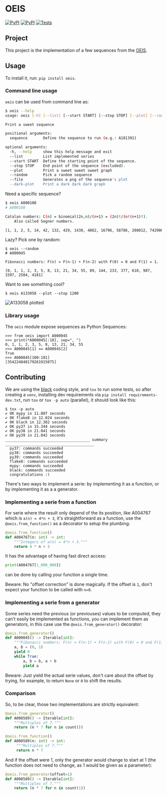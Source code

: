 # OEIS


[![PyPI](https://img.shields.io/pypi/v/oeis.svg)](https://pypi.org/project/oeis/)
[![PyPI](https://img.shields.io/pypi/l/oeis.svg)](https://github.com/JulienPalard/oeis/blob/master/LICENSE)
[![Tests](https://github.com/JulienPalard/oeis/workflows/Tests/badge.svg)](https://github.com/JulienPalard/oeis/actions?query=workflow%3ATests)

## Project

This project is the implementation of a few sequences from the [OEIS](https://oeis.org).


## Usage

To install it, run: `pip install oeis`.


### Command line usage

`oeis` can be used from command line as:

```bash
$ oeis --help
usage: oeis [-h] [--list] [--start START] [--stop STOP] [--plot] [--random] [--file] [--dark-plot] [sequence]

Print a sweet sequence

positional arguments:
  sequence       Define the sequence to run (e.g.: A181391)

optional arguments:
  -h, --help     show this help message and exit
  --list         List implemented series
  --start START  Define the starting point of the sequence.
  --stop STOP    End point of the sequence (excluded).
  --plot         Print a sweet sweet sweet graph
  --random       Pick a random sequence
  --file         Generates a png of the sequence's plot
  --dark-plot    Print a dark dark dark graph
```

Need a specific sequence?

```bash
$ oeis A000108
# A000108

Catalan numbers: C(n) = binomial(2n,n)/(n+1) = (2n)!/(n!(n+1)!).
    Also called Segner numbers.

[1, 1, 2, 5, 14, 42, 132, 429, 1430, 4862, 16796, 58786, 208012, 742900, 2674440, 9694845, 35357670, 129644790, 477638700, 1767263190]
```

Lazy? Pick one by random:

```
$ oeis --random
# A000045

Fibonacci numbers: F(n) = F(n-1) + F(n-2) with F(0) = 0 and F(1) = 1.

[0, 1, 1, 2, 3, 5, 8, 13, 21, 34, 55, 89, 144, 233, 377, 610, 987, 1597, 2584, 4181]
```

Want to see something cool?

```
$ oeis A133058 --plot --stop 1200
```

![A133058 plotted](https://mdk.fr/A133058.png)


### Library usage

The `oeis` module expose sequences as Python Sequences:

```python3
>>> from oeis import A000045
>>> print(*A000045[:10], sep=", ")
0, 1, 1, 2, 3, 5, 8, 13, 21, 34, 55
>>> A000045[1] == A000045[2]
True
>>> A000045[100:101]
[354224848179261915075]
```


## Contributing

We are using the [black](https://github.com/psf/black) coding style,
and `tox` to run some tests, so after creating a `venv`, installing
dev requirements via `pip install requirements-dev.txt`, run `tox` or
`tox -p auto` (parallel), it should look like this:

```
$ tox -p auto
✔ OK mypy in 11.807 seconds
✔ OK flake8 in 12.024 seconds
✔ OK black in 12.302 seconds
✔ OK py37 in 15.344 seconds
✔ OK py38 in 21.041 seconds
✔ OK py39 in 21.042 seconds
______________________________________ summary ________________________________________
  py37: commands succeeded
  py38: commands succeeded
  py39: commands succeeded
  flake8: commands succeeded
  mypy: commands succeeded
  black: commands succeeded
  congratulations :)
```

There's two ways to implement a serie: by implementing it as a
function, or by implementing it as a a generator.


### Implementing a serie from a function

For serie where the result only depend of the its position, like
A004767 which is `a(n) = 4*n + 3`, it's straightforward as a function,
use the `@oeis.from_function()` as a decorator to setup the plumbing:

```python
@oeis.from_function()
def A004767(n: int) -> int:
    """Integers of a(n) = 4*n + 3."""
    return 4 * n + 3
```

It has the advantage of having fast direct access:

```python
print(A004767[1_000_000])
```

can be done by calling your function a single time.

Beware: No "offset correction" is done magically. If the offset is `1`,
don't expect your function to be called with `n=0`.


### Implementing a serie from a generator

Some series need the previous (or previouses) values to be computed,
they can't easily be implemented as functions, you can implement them
as generators, in this case use the `@oeis.from_generator()`
decorator:

```python
@oeis.from_generator()
def A000045() -> Iterable[int]:
    """Fibonacci numbers: F(n) = F(n-1) + F(n-2) with F(0) = 0 and F(1) = 1."""
    a, b = (0, 1)
    yield 0
    while True:
        a, b = b, a + b
        yield a
```

Beware: Just yield the actual serie values, don't care about the
offset by trying, for example, to return `None` or `0` to shift the
results.


### Comparison

So, to be clear, those two implementations are strictly equivalent:

```python
@oeis.from_generator()
def A008589() -> Iterable[int]:
    """Multiples of 7."""
    return (n * 7 for n in count())
```

```python
@oeis.from_function()
def A008589(n: int) -> int:
     """Multiples of 7."""
     return n * 7
```

And if the offset were 1, only the generator would change to start at
1 (the function does not need to change, as 1 would be given as a
parameter):

```python
@oeis.from_generator(offset=1)
def A008589() -> Iterable[int]:
    """Multiples of 7."""
    return (n * 7 for n in count(1))
```
